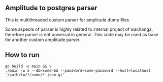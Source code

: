 ## Amplitude to postgres parser
This is multithreaded custom parser for amplitude dump files.

Some aspects of parser is highly related to internal project of wachanga, therefore parser is not universal in general.
This code may be used as base for another custom amplitude parser.

## How to run
```
go build -o main && \
./main -w 5 --db=some-bd --password=some-password --host=localhost '/path/to/*/some/*.json.gz'
```
